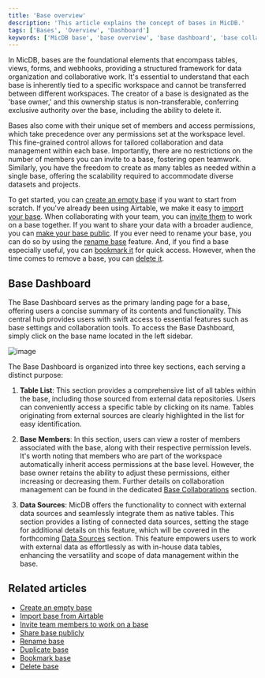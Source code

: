 ```yaml
---
title: 'Base overview'
description: 'This article explains the concept of bases in MicDB.'
tags: ['Bases', 'Overview', 'Dashboard']
keywords: ['MicDB base', 'base overview', 'base dashboard', 'base collaboration', 'base actions', 'delete base', 'base management', 'base administration', 'base settings', 'base organization']
---
```


In MicDB, bases are the foundational elements that encompass tables, views, forms, and webhooks, providing a structured framework for data organization and collaborative work. It's essential to understand that each base is inherently tied to a specific workspace and cannot be transferred between different workspaces. The creator of a base is designated as the 'base owner,' and this ownership status is non-transferable, conferring exclusive authority over the base, including the ability to delete it.

Bases also come with their unique set of members and access permissions, which take precedence over any permissions set at the workspace level. This fine-grained control allows for tailored collaboration and data management within each base. Importantly, there are no restrictions on the number of members you can invite to a base, fostering open teamwork. Similarly, you have the freedom to create as many tables as needed within a single base, 
offering the scalability required to accommodate diverse datasets and projects. 

To get started, you can [create an empty base](/bases/create-base) if you want to start from scratch. If you've already been using Airtable, we make it easy to [import your base](/bases/import-base-from-airtable). When collaborating with your team, you can [invite them](/bases/base-collaboration) to work on a base together. If you want to share your data with a broader audience, you can [make your base public](/bases/share-base). If you ever need to rename your base, you can do so by using the [rename base](/bases/actions-on-base#rename-base) feature. And, if you find a base especially useful, you can [bookmark it](/bases/actions-on-base#star-base) for quick access. However, when the time comes to remove a base, you can [delete it](/bases/actions-on-base#delete-base). 

## Base Dashboard

The Base Dashboard serves as the primary landing page for a base, offering users a concise summary of its contents and functionality. 
This central hub provides users with swift access to essential features such as base settings and collaboration tools. 
To access the Base Dashboard, simply click on the base name located in the left sidebar. 

![image](/img/v2/base/base-dashboard.png)

The Base Dashboard is organized into three key sections, each serving a distinct purpose:

1. **Table List**: This section provides a comprehensive list of all tables within the base, 
including those sourced from external data repositories. Users can conveniently access a specific table by clicking 
on its name. Tables originating from external sources are clearly highlighted in the list for easy identification.

2. **Base Members**: In this section, users can view a roster of members associated with the base, along with their 
respective permission levels. It's worth noting that members who are part of the workspace automatically inherit 
access permissions at the base level. However, the base owner retains the ability to adjust these permissions, 
either increasing or decreasing them. Further details on collaboration management can be found in the dedicated 
[Base Collaborations](base-collaboration) section.

3. **Data Sources**: MicDB offers the functionality to connect with external data sources and seamlessly 
integrate them as native tables. This section provides a listing of connected data sources, setting the stage 
for additional details on this feature, which will be covered in the forthcoming [Data Sources](/data-sources/data-source-overview) section. 
This feature empowers users to work with external data as effortlessly as with in-house data tables, enhancing the versatility 
and scope of data management within the base.

   
## Related articles
- [Create an empty base](/bases/create-base)
- [Import base from Airtable](/bases/import-base-from-airtable)
- [Invite team members to work on a base](/bases/base-collaboration)
- [Share base publicly](/bases/share-base)
- [Rename base](/bases/actions-on-base#rename-base)
- [Duplicate base](/bases/actions-on-base#duplicate-base)
- [Bookmark base](/bases/actions-on-base#star-base)
- [Delete base](/bases/actions-on-base#delete-base)

